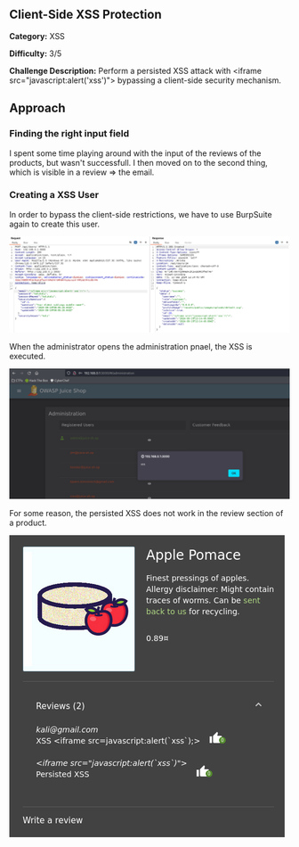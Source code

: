 ## Client-Side XSS Protection
**Category:** XSS

**Difficulty:** 3/5

**Challenge Description:** Perform a persisted XSS attack with \<iframe src="javascript:alert('xss')"\> bypassing a client-side security mechanism.

## Approach

### Finding the right input field

I spent some time playing around with the input of the reviews of the products, but wasn't successfull. I then moved on to the second thing, which is visible in a review => the email.

### Creating a XSS User

In order to bypass the client-side restrictions, we have to use BurpSuite again to create this user.

![Persisted XSS in Email](/images/xss-in-email.png)

When the administrator opens the administration pnael, the XSS is executed.

![XSS in Admin Panel](/images/persisted-xss-admin-panel.png)

For some reason, the persisted XSS does not work in the review section of a product.

![Failed XSS in Review Section](/images/persisted-xss-in-review-not-working.png)